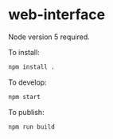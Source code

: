# web-interface

Node version 5 required.

To install:
```bash
npm install .
```

To develop:
```bash
npm start
```

To publish:
```
npm run build
```
